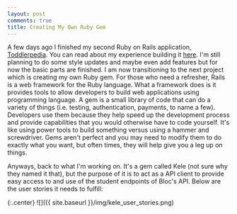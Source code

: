```yaml
---
layout: post
comments: true
title: Creating My Own Ruby Gem
---
```


A few days ago I finished my second Ruby on Rails application, [Toddlerpedia](toddlerpedia.herokuapp.com). You can read about my experience building it [here](https://jdai54.github.io/portfolio/toddlerpedia/). I'm still planning to do some style updates and maybe even add features but for now the basic parts are finished. I am now transitioning to the next project which is creating my own Ruby gem. For those who need a refresher, Rails is a web framework for the Ruby language. What a framework does is it provides tools to allow developers to build web applications using programming language. A gem is a small library of code that can do a variety of things (i.e. testing, authentication, payments, to name a few). Developers use them because they help speed up the development process and provide capabilities that you would otherwise have to code yourself. It's like using power tools to build something versus using a hammer and screwdriver. Gems aren't perfect and you may need to modify them to do exactly what you want, but often times, they will help give you a leg up on things.

Anyways, back to what I'm working on. It's a gem called Kele (not sure why they named it that), but the purpose of it is to act as a API client to provide easy access to and use of the student endpoints of Bloc's API. Below are the user stories it needs to fulfill:

{:.center}
![]({{ site.baseurl }}/img/kele_user_stories.png)
